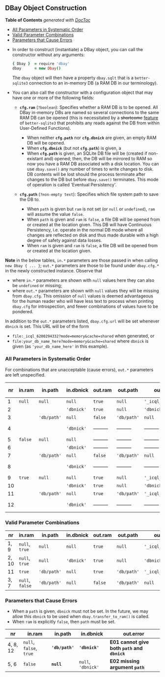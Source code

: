 
## DBay Object Construction

<!-- START doctoc generated TOC please keep comment here to allow auto update -->
<!-- DON'T EDIT THIS SECTION, INSTEAD RE-RUN doctoc TO UPDATE -->
**Table of Contents**  *generated with [DocToc](https://github.com/thlorenz/doctoc)*

- [All Parameters in Systematic Order](#all-parameters-in-systematic-order)
- [Valid Parameter Combinations](#valid-parameter-combinations)
- [Parameters that Cause Errors](#parameters-that-cause-errors)

<!-- END doctoc generated TOC please keep comment here to allow auto update -->

* In order to construct (instantiate) a DBay object, you can call the constructor without any arguments:

  ```coffee
  { Dbay }  = require 'dbay'
  dbay      = new Dbay()
  ```

  The `dbay` object will then have a property `dbay.sqlt` that is a `better-sqlite3` connection to an
  in-memory DB (a RAM DB in our terminology).

* You can also call the constructor with a configuration object that may have one or more of the following
  fields:

  * **`cfg.ram`** (`?boolean`): Specifies whether a RAM DB is to be opened. All DBay in-memory DBs are named
    so several connections to the same RAM DB can be opened (this is necessitated by a <del>shortcome</del>
    <ins>feature</ins> of `better-sqlite3` that prohibits any reads against the DB from within User-Defined
    Functions).

    * When neither **`cfg.path`** nor **`cfg.dbnick`** are given, an empty RAM DB will be opened.
    * When **`cfg.dbnick`** (but not **`cfg.path`**) is given, a
    * When **`cfg.path`** is given, an SQLite DB file will be (created if non-existant and) opened; then,
      the DB will be mirrored to RAM so now you have a RAM DB associated with a disk location. You can use
      `dbay.save()` any number of times to write changes to disk. DB contents will be lost should the
      process terminate after changes to the DB but before `dbay.save()` terminates. This mode of operation
      is called 'Eventual Persistency'.

  * **`cfg.path`** (`?non-empty text`): Specifies which file system path to save the DB to.
    * When `path` is given but `ram` is not set (or `null` or `undefined`), `ram` will assume the value
      `false`.
    * When `path` is given and `ram` is `false`, a file DB will be opened from or created at the location
      given. This DB will have Continuous Persistency, i.e. operate in the normal DB mode where all changes
      are reflected on disk and thus made durable with a high degree of safety against data losses.
    * When `ram` is given and `ram` is `false`, a file DB will be opened from or created at the location
      given.

**Note** in the below tables, `in.*` parameters are those passed in when calling `new Dbay { ... }`; `out.*`
parameters are those to be found under `dbay.cfg.*` in the newly constructed instance. Observe that

* where `in.*` parameters are shown with `null` values here they can also be `undefined` or missing;
* where `out.*` parameters are shown with `null` values they will be missing from `dbay.cfg`. This omission
  of `null` values is deemed advantageous for the human reader who will have less text to process when
  printing `dbay.cfg` for introspection, and fewer combinations of values have to be pondered.

In addition to the `out.*` parameters listed, `dbay.cfg.url` will be set whenever `dbnick` is set. This URL
will be of the form
* `file:_icql_6200294332?mode=memory&cache=shared` when generated, or
* `file:your_db_name_here?mode=memory&cache=shared` where `dbnick` is given (as `'your_db_name_here'` in
  this example).


### All Parameters in Systematic Order

For combinations that are unacceptable (cause errors), `out.*` parameters are left unspecified.

|  nr |  in.ram |   in.path   | in.dbnick  | out.ram |   out.path  |      out.dbnick      | out.persistency | out.error | same as  |
| --- | ------- | ----------- | ---------- | ------- | ----------- | -------------------- | --------------- | --------- | -------- |
|   1 | `null`  | `null`      | `null`     | `true`  | `null`      | `'_icql_6200294332'` | none            | ———       | 1, 9     |
|   2 |         |             | `'dbnick'` | `true`  | `null`      | `'dbnick'`           | none            | ———       | 2, 10    |
|   3 |         | `'db/path'` | `null`     | `false` | `'db/path'` | `null`               | continuous      | ———       | 3, 7     |
|   4 |         |             | `'dbnick'` | ———     | ———         | ———                  | ———             | **E01**   | 4, 8, 12 |
|   5 | `false` | `null`      | `null`     | ———     | ———         | ———                  | ———             | **E02**   | 5, 6     |
|   6 |         |             | `'dbnick'` | ———     | ———         | ———                  | ———             | **E02**   | 5, 6     |
|   7 |         | `'db/path'` | `null`     | `false` | `'db/path'` | `null`               | continuous      | ———       | 3, 7     |
|   8 |         |             | `'dbnick'` | ———     | ———         | ———                  | ———             | **E01**   | 4, 8, 12 |
|   9 | `true`  | `null`      | `null`     | `true`  | `null`      | `'_icql_6200294332'` | none            | ———       | 1, 9     |
|  10 |         |             | `'dbnick'` | `true`  | `null`      | `'dbnick'`           | none            | ———       | 2, 10    |
|  11 |         | `'db/path'` | `null`     | `true`  | `'db/path'` | `'_icql_6200294332'` | eventual        | ———       | ———      |
|  12 |         |             | `'dbnick'` | ———     | ———         | ———                  | none            | **E01**   | 4, 8, 12 |



### Valid Parameter Combinations

|   nr  |      in.ram     |   in.path   | in.dbnick  | out.ram |   out.path  |      out.dbnick      | out.persistency |
| ----- | --------------- | ----------- | ---------- | ------- | ----------- | -------------------- | --------------- |
| 1, 9  | `null`, `true`  | `null`      | `null`     | `true`  | `null`      | `'_icql_6200294332'` | none            |
| 2, 10 | `null`, `true`  | `null`      | `'dbnick'` | `true`  | `null`      | `'dbnick'`           | none            |
| 11    | `true`          | `'db/path'` | `null`     | `true`  | `'db/path'` | `'_icql_6200294332'` | eventual        |
| 3, 7  | `null`, `false` | `'db/path'` | `null`     | `false` | `'db/path'` | `null`               | continuous      |


### Parameters that Cause Errors

* When a `path` is given, `dbnick` must not be set. In the future, we may allow this `dbnick` to be used when
  `dbay.transfer_to_ram()` is called.
* When `ram` is explicitly `false`, then `path` must be set.

|    nr    |          in.ram         |     in.path     |     in.dbnick      |                  out.error                   |
|----------|-------------------------|-----------------|--------------------|----------------------------------------------|
| 4, 8, 12 | `null`, `false`, `true` | **`'db/path'`** | **`'dbnick'`**     | **E01 cannot give both `path` and `dbnick`** |
| 5, 6     | `false`                 | **`null`**      | `null`, `'dbnick'` | **E02 missing argument `path`**              |








